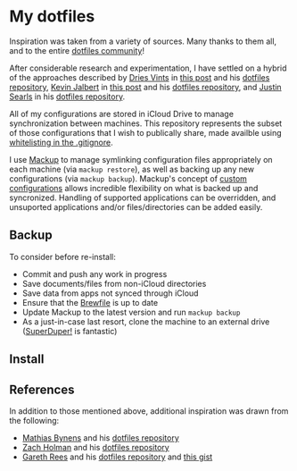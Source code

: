 # My dotfiles

Inspiration was taken from a variety of sources.  Many thanks to them all, and to the entire [dotfiles community](https://dotfiles.github.io/)!

After considerable research and experimentation, I have settled on a hybrid of the approaches described by [Dries Vints](https://driesvints.com/) in [this post](https://driesvints.com/blog/getting-started-with-dotfiles/) and his [dotfiles repository](https://github.com/driesvints/dotfiles), [Kevin Jalbert](https://kevinjalbert.com/) in [this post](https://kevinjalbert.com/synchronizing-my-dotfiles/) and his [dotfiles repository](https://github.com/kevinjalbert/dotfiles), and [Justin Searls](https://github.com/searls) in his [dotfiles repository](https://github.com/searls/icloud-dotfiles).

All of my configurations are stored in iCloud Drive to manage synchronization between machines.  This repository represents the subset of those configurations that I wish to publically share, made availble using [whitelisting in the .gitignore](.gitignore).

I use [Mackup](https://github.com/lra/mackup) to manage symlinking configuration files appropriately on each machine (via `mackup restore`), as well as backing up any new configurations (via `mackup backup`).  Mackup's concept of [custom configurations](https://github.com/lra/mackup/tree/master/doc#add-support-for-an-application-or-any-file-or-directory) allows incredible flexibility on what is backed up and syncronized.  Handling of supported applications can be overridden, and unsuported applications and/or files/directories can be added easily.

## Backup

To consider before re-install:

- Commit and push any work in progress
- Save documents/files from non-iCloud directories
- Save data from apps not synced through iCloud
- Ensure that the [Brewfile](Brewfile) is up to date
- Update Mackup to the latest version and run `mackup backup`
- As a just-in-case last resort, clone the machine to an external drive ([SuperDuper!](https://www.shirt-pocket.com/SuperDuper/SuperDuperDescription.html) is fantastic)

## Install

## References

In addition to those mentioned above, additional inspiration was drawn from the following:

- [Mathias Bynens](https://mathiasbynens.be/) and his [dotfiles repository](https://github.com/mathiasbynens/dotfiles)
- [Zach Holman](https://zachholman.com/) and his [dotfiles repository](https://github.com/holman/dotfiles)
- [Gareth Rees](https://zachholman.com/) and his [dotfiles repository](https://github.com/garethrees/dotfiles) and [this gist](https://gist.github.com/garethrees/2470157)

